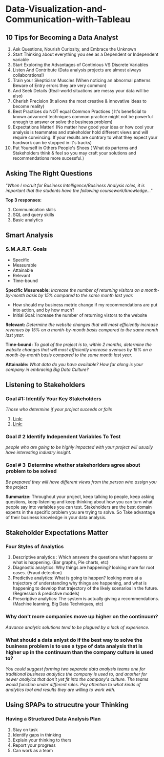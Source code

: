 # Data-Visualization-and-Communication-with-Tableau

## 10 Tips for Becoming a Data Analyst
1. Ask Questions, Nourish Curiosity, and Embrace the Unknown
2. Start Thinking about everything you see as a Dependent or Independent variable
3. Start Exploring the Advantages of Continious VS Discrete Variables
4. Listen And Contribute (Data analysis projects are almost always collaborations!)
5. Train your Skepticism Muscles (When noticing an abnormal patterns Beware of Entry errors they are very common) 
6. And Seek Details (Real-world situations are messy your data will be also)
7. Cherish Precision (It allows the most creative & innovative ideas to become reality)
8. Best Practices do NOT equal Common Practices ( It's beneficial to known advanced techniques common practice might not be powerful enough to answer or solve the business problem)
9. Expectations Matter! (No matter how good your idea or how cool your analysis is teammates and stakeholder hold different views and will require convincing. If your results are contrary to what they expect your hardwork can be stopped in it's tracks)
10. Put Yourself in Others People's Shoes ( What do parterns and Stakeholders think & feel so you may craft your solutions and recommendations more sucessful.)

## Asking The Right Questions
*"When I recruit for Business Intelligence/Business Analysis roles, it is important that the students have the following coursework/knowledge..."*

**Top 3 responses:**
1. Communication skills
2. SQL and query skills
3. Basic analytics

## Smart Analysis
### S.M.A.R.T. Goals
* Specific
* Measurable
* Attainable
* Relevant
* Time-bound

**Specific Mesureable:** *Increase the number of returning visitors on a month-by-month basis by 15% compared to the same month last year.*
* How should my business metric change if my recommendations are put into action, and by how much?
* Initial Goal: Increase the number of returning vistors to the website

**Relevant:**
*Determine the website changes that will most efficiently increase revenues by 15% on a month-by-month basis compared to the same month last year.*

**Time-bound:**
*To goal of the project is to, within 2 months, determine the website changes that will most efficiently increase avenues by 15% on a month-by-month basis compared to the same month last year.*

**Attainable:**
*What data do you have available? How far along is your company in embracing Big Data Culture?*

## Listening to Stakeholders

### Goal #1: Identify Your Key Stakeholders 
*Those who determine if your project suceeds or fails*
1. [Link:](https://hbr.org/2014/03/five-questions-to-identify-key-stakeholders/)
2. [Link:](http://expertbusinessanalyst.com/stakeholder-analysis-and-management/)

### Goal # 2 Identify Independent Variables To Test 
*people who are going to be highly impacted with your project will usually have interesting industry insight.*

### Goal # 3  Determine whether stakehorlders agree about problem to be solved 
*Be prepared they will have different views from the person who assign you the project*

**Summarize:** Throughout your project, keep talking to people, keep asking questions, keep listening and keep thinking about how you can turn what people say into variables you can test. Stakeholders are the best domain experts in the specific problem you are trying to solve. So Take advantage of their business knowledge in your data analysis.

## Stakeholder Expectations Matter

### Four Styles of Analytics 
1. Descriptive analytics : Which answers the questions what happens or what is happening. (Bar graphs, Pie charts, etc)
2. Diagnostic analytics: Why things are happening? looking more for root cases. (Fraud detection)
3. Predictive analytics: What is going to happen? looking more at a trajectory of understanding why things are happening, and what is happening to develop that trajectory of the likely scenarios in the future. (Regression & predictive models)
4. Prescriptive analytics: The system is actually giving a recommendations. (Machine learning, Big Data Techniques, etc)

### Why don't more companies move up higher on the continuum? 
*Advance analytic solutions tend to be plagued by a lack of experience.*

### What should a data anlyst do if the best way to solve the business problem is to use a type of data analysis that is higher up in the continuum than the company culture is used to?
*You could suggest forming two separate data analysis teams one for traditional business analytics the company is used to, and another for newer analyics that don't yet fit into the company's culture. The teams would function under different rules. Pay attention to what kinds of analytics tool and results they are willing to work with.*

## Using SPAPs to strucutre your Thinking

### Having a Structured Data Analysis Plan

1. Stay on task
2. Identify gaps in thinking
3. Explain your thinking to thers
4. Report your progress 
5. Can work as a team
